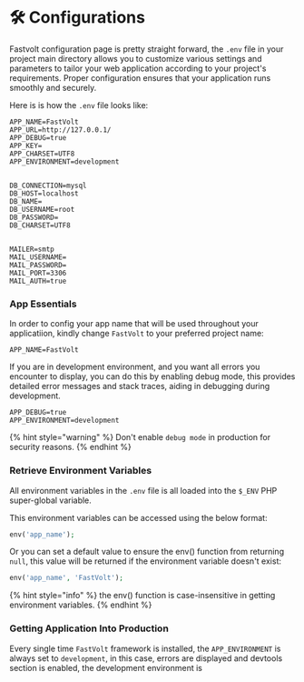 # 🛠 Configurations

Fastvolt configuration page is pretty straight forward, the `.env` file in your project main directory  allows you to customize various settings and parameters to tailor your web application according to your project's requirements. Proper configuration ensures that your application runs smoothly and securely.

Here is is how the `.env` file looks like:

```systemd
APP_NAME=FastVolt
APP_URL=http://127.0.0.1/
APP_DEBUG=true
APP_KEY=
APP_CHARSET=UTF8
APP_ENVIRONMENT=development


DB_CONNECTION=mysql
DB_HOST=localhost
DB_NAME=
DB_USERNAME=root
DB_PASSWORD=
DB_CHARSET=UTF8


MAILER=smtp
MAIL_USERNAME=
MAIL_PASSWORD=
MAIL_PORT=3306
MAIL_AUTH=true

```



### App Essentials

In order to config your app name that will be used throughout your applicatiion, kindly change `FastVolt` to your preferred project name:

```systemd
APP_NAME=FastVolt
```

If you are in development environment, and you want all errors you encounter to display, you can do this by enabling debug mode, this provides detailed error messages and stack traces, aiding in debugging during development.

```systemd
APP_DEBUG=true
APP_ENVIRONMENT=development
```

{% hint style="warning" %}
Don't enable `debug mode` in production for security reasons.
{% endhint %}

### Retrieve Environment Variables

All environment variables in the `.env` file is all loaded into the `$_ENV` PHP super-global variable.

This environment variables can be accessed using the below format:

```php
env('app_name');
```

Or you can set a default value to ensure the env() function from returning `null`, this value will be returned if the environment variable doesn't exist:

```php
env('app_name', 'FastVolt');
```

{% hint style="info" %}
the env() function is case-insensitive in getting environment variables.
{% endhint %}



### Getting Application Into Production

Every single time `FastVolt` framework is installed, the `APP_ENVIRONMENT` is always set to `development`, in this case, errors are displayed and devtools section is enabled, the development environment is  &#x20;
